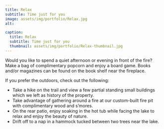 ```yaml
---
title: Relax
subtitle: Time just for you
image: assets/img/portfolio/Relax.jpg
alt: 

caption:
  title: Relax
  subtitle: Time just for you
  thumbnail: assets/img/portfolio/Relax-thumbnail.jpg
---
```

Would you like to spend a quiet afternoon or evening in front of the fire?
Make a bag of complimentary popcorn and enjoy a board game. Books and/or
magazines can be found on the book shelf near the fireplace.<br>

If you prefer the outdoors, check out the following:
- Take a hike on the trail and view a few partial standing small buildings which we
left as history of the property.
- Take advantage of gathering around a fire at our custom-built fire pit with
complimentary wood and s’mores.
- On the rear patio, enjoy soaking in the hot tub while facing the lake to relax and
enjoy the beauty of nature.
- Drift off to a nap in a hammock tucked between two trees near the lake.

